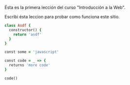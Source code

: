 Ésta es la primera lección del curso "Introducción a la Web".

Escribi ésta leccion para probar como funciona este sitio.

~~~ruby
class Asdf {
  constructor() {
    return 'asdf'
  }
}

const some = 'javascript'

const code = _ => {
  returns 'more code'
}

code()
~~~
